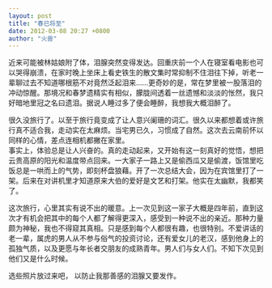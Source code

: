 ```yaml
---
layout: post
title: "春已将至"
date: 2012-03-08 20:27 +0800
author: "火兽"
---
```


近来可能被林姑娘附了体，泪腺突然变得发达。回重庆前一个人在寝室看电影也可以哭得崩溃，在家时晚上坐床上看史铁生的散文集时常抑制不住泪往下掉，听老一辈聊过去不知道哪根筋不对竟然泛起泪来……更奇妙的是，常在梦里被一股落泪的冲动惊醒。那境况和春梦遗精实有相似，朦胧间透着一丝遗憾和淡淡的怅然，我只好暗地里冠之名曰遗泪。据说人睡过多了便会睡醉，我想我大概泪醉了。

很久没旅行了。以至于旅行竟变成了让人意兴阑珊的词汇。很久以来都想着或许旅行真不适合我，走动实在太麻烦。当宅男已久，习惯成了自然。这次去云南前怀以同样的心情，差点连相机都撇在家里。 <br>
事实上，体验总是让人兴奋的。真的走动起来，又开始有这一刻真好的觉悟，想把云贵高原的阳光和温度带点回来。一大家子一路上又是偷西瓜又是偷渡，饭馆里吃饭总是一哄而上的气势，即刻杯盘狼藉。开了一次总结大会，因为在宾馆里打了一架。后来在对讲机里才知道原来大伯的爱好是文艺和打架。他实在太幽默，我都笑了。

这次旅行，心里其实有说不出的暖意。上一次见到这一家子大概是四年前，直到这次才有机会把其中的每个人都了解得更深入，感受到一种说不出的亲近。那种力量颇为神秘，我也不得窥其真相。只是感到每个人都很有趣，也很特别。不爱讲话的老一辈，属虎的男人从不参与俗气的投资讨论，还有爱女儿的老汉，感到他身上的孤独气质，以及更愿与年长者交朋友的成熟青年。男人们与女人们。不知下次见到他们又是什么时候。

选些照片放过来吧， 以防止我那善感的泪腺又要发作。
